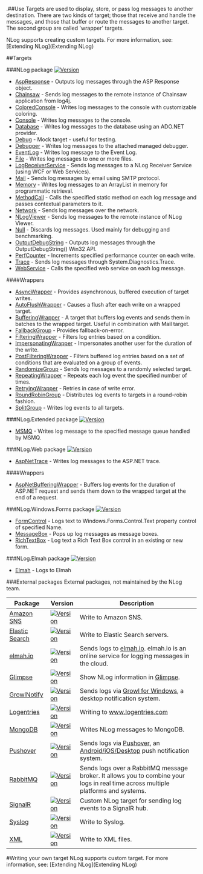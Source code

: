 .##Use
Targets are used to display, store, or pass log messages to another destination. There are two kinds of target; those that receive and handle the messages, and those that buffer or route the messages to another target. The second group are called 'wrapper' targets. 

NLog supports creating custom targets. For more information, see: [Extending NLog](Extending NLog)

##Targets

###NLog package [![Version](https://img.shields.io/nuget/v/NLog.svg)](https://www.nuget.org/packages/NLog)
* [AspResponse](AspResponse-target) - Outputs log messages through the ASP Response object.
* [Chainsaw](Chainsaw-target) - Sends log messages to the remote instance of Chainsaw application from log4j.
* [ColoredConsole](ColoredConsole-target) - Writes log messages to the console with customizable coloring.
* [Console](Console-target) - Writes log messages to the console.
* [Database](Database-target) - Writes log messages to the database using an ADO.NET provider.
* [Debug](Debug-target) - Mock target - useful for testing.
* [Debugger](Debugger-target) - Writes log messages to the attached managed debugger.
* [EventLog](EventLog-target) - Writes log message to the Event Log.
* [File](File-target) - Writes log messages to one or more files.
* [LogReceiverService](LogReceiverService-target) - Sends log messages to a NLog Receiver Service (using WCF or Web Services).
* [Mail](Mail-target) - Sends log messages by email using SMTP protocol.
* [Memory](Memory-target) - Writes log messages to an ArrayList in memory for programmatic retrieval.
* [MethodCall](MethodCall-target) - Calls the specified static method on each log message and passes contextual parameters to it.
* [Network](Network-target) - Sends log messages over the network.
* [NLogViewer](NLogViewer-target) - Sends log messages to the remote instance of NLog Viewer.
* [Null](Null-target) - Discards log messages. Used mainly for debugging and benchmarking.
* [OutputDebugString](OutputDebugString-target) - Outputs log messages through the OutputDebugString() Win32 API.
* [PerfCounter](PerfCounter-target) - Increments specified performance counter on each write.
* [Trace](Trace-target) - Sends log messages through System.Diagnostics.Trace.
* [WebService](WebService-target) - Calls the specified web service on each log message.

####Wrappers
* [AsyncWrapper](AsyncWrapper-target) - Provides asynchronous, buffered execution of target writes.
* [AutoFlushWrapper](AutoFlushWrapper-target) - Causes a flush after each write on a wrapped target.
* [BufferingWrapper](BufferingWrapper-target) - A target that buffers log events and sends them in batches to the wrapped target. Useful in combination with Mail target.
* [FallbackGroup](FallbackGroup-target) - Provides fallback-on-error.
* [FilteringWrapper](FilteringWrapper-target) - Filters log entries based on a condition.
* [ImpersonatingWrapper](ImpersonatingWrapper-target) - Impersonates another user for the duration of the write.
* [PostFilteringWrapper](PostFilteringWrapper-target) - Filters buffered log entries based on a set of conditions that are evaluated on a group of events.
* [RandomizeGroup](RandomizeGroup-target) - Sends log messages to a randomly selected target.
* [RepeatingWrapper](RepeatingWrapper-target) - Repeats each log event the specified number of times.
* [RetryingWrapper](RetryingWrapper-target) - Retries in case of write error.
* [RoundRobinGroup](RoundRobinGroup-target) - Distributes log events to targets in a round-robin fashion.
* [SplitGroup](SplitGroup-target) - Writes log events to all targets.



###NLog.Extended package  [![Version](https://img.shields.io/nuget/v/NLog.Extended.svg)](https://www.nuget.org/packages/NLog.Extended)
* [MSMQ](MSMQ-target) - Writes log message to the specified message queue handled by MSMQ.

###NLog.Web package [![Version](https://img.shields.io/nuget/v/NLog.Web.svg)](https://www.nuget.org/packages/NLog.Web)

* [AspNetTrace](AspNetTrace-target) - Writes log messages to the ASP.NET trace.

####Wrappers
* [AspNetBufferingWrapper](AspNetBufferingWrapper-target) - Buffers log events for the duration of ASP.NET request and sends them down to the wrapped target at the end of a request.


###NLog.Windows.Forms package [![Version](https://img.shields.io/nuget/v/NLog.Windows.Forms.svg)](https://www.nuget.org/packages/NLog.Windows.Forms)
* [FormControl](FormControl-target) - Logs text to Windows.Forms.Control.Text property control of specified Name.
* [MessageBox](MessageBox-target) - Pops up log messages as message boxes.
* [RichTextBox](https://github.com/NLog/NLog.Windows.Forms/wiki/RichTextBoxTarget) - Log text a Rich Text Box control in an existing or new form.

###NLog.Elmah package [![Version](https://img.shields.io/nuget/v/NLog.Elmah.svg)](https://www.nuget.org/packages/NLog.Elmah)
* [Elmah](Elmah-target) - Logs to Elmah

###External packages
External packages, not maintained by the NLog team.


<!-- PLEASE keep SORTED -->


Package|Version     |Description
-------|------------|------------------------------------------------
[Amazon SNS](https://github.com/Takaloy/NLog.Targets.SNS) | [![Version](https://img.shields.io/nuget/v/NLog.Targets.SNS.svg)](https://www.nuget.org/packages/NLog.Targets.SNS) | Write to Amazon SNS.
[Elastic Search](https://github.com/ReactiveMarkets/NLog.Targets.ElasticSearch) | [![Version](https://img.shields.io/nuget/v/NLog.Targets.ElasticSearch.svg)](https://www.nuget.org/packages/NLog.Targets.ElasticSearch) | Write to Elastic Search servers.
[elmah.io](https://github.com/elmahio/elmah.io.nlog)             | [![Version](https://img.shields.io/nuget/v/elmah.io.nlog.svg)](https://www.nuget.org/packages/elmah.io.nlog) | Sends logs to [elmah.io](https://elmah.io). elmah.io is an online service for logging messages in the cloud.
[Glimpse](https://github.com/NLog/Glimpse.NLog) | [![Version](https://img.shields.io/nuget/v/Glimpse.NLog.svg)](https://www.nuget.org/packages/Glimpse.NLog) | Show NLog information in [Glimpse](http://getglimpse.com/).
[GrowlNotify](https://github.com/RyanFarley/NLogGrowlNotify)     | [![Version](https://img.shields.io/nuget/v/NLog.Growl.svg)](https://www.nuget.org/packages/NLog.Growl) | Sends logs via [Growl for Windows](http://www.growlforwindows.com/gfw/), a desktop notification system.
[Logentries](https://github.com/logentries/le_dotnet)                   | [![Version](https://img.shields.io/nuget/v/Logentries.nlog.svg)](https://www.nuget.org/packages/Logentries.nlog) | Writing to www.logentries.com
[MongoDB](https://github.com/loresoft/NLog.Mongo)                      | [![Version](https://img.shields.io/nuget/v/NLog.Mongo.svg)](https://www.nuget.org/packages/NLog.Mongo) | Writes NLog messages to MongoDB. 
[Pushover](https://github.com/RobThree/NLog.Targets.Pushover)    | [![Version](http://img.shields.io/nuget/v/NLog.Targets.Pushover.svg)](https://www.nuget.org/packages/NLog.Targets.Pushover) | Sends logs via [Pushover](https://pushover.net/), an [Android/iOS/Desktop](https://pushover.net/clients) push notification system.
[RabbitMQ](https://github.com/haf/NLog.RabbitMQ)                 | [![Version](https://img.shields.io/nuget/v/NLog.RabbitMQ.svg)](https://www.nuget.org/packages/NLog.RabbitMQ) | Sends logs over a RabbitMQ message broker. It allows you to combine your logs in real time across multiple platforms and systems. 
[SignalR](https://github.com/toddmeinershagen/NLog.SignalR)      | [![Version](https://img.shields.io/nuget/v/NLog.SignalR.svg)](https://www.nuget.org/packages/NLog.SignalR/) | Custom NLog target for sending log events to a SignalR hub.
[Syslog](https://github.com/graffen/NLog.Targets.Syslog)         | [![Version](https://img.shields.io/nuget/v/NLog.Targets.Syslog.svg)](https://www.nuget.org/packages/NLog.Targets.Syslog) | Write to Syslog.
[XML](https://github.com/loresoft/NLog.Xml)                      | [![Version](https://img.shields.io/nuget/v/NLog.Xml.svg)](https://www.nuget.org/packages/nlog.xml) | Write to XML files. 


<!-- PLEASE keep SORTED -->

#Writing your own target
NLog supports custom target. For more information, see: [Extending NLog](Extending NLog)